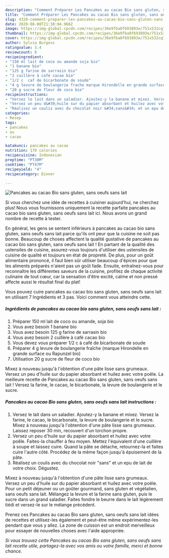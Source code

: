```yaml
---
description: "Comment Préparer Les Pancakes au cacao Bio sans gluten, sans oeufs sans lait "
title: "Comment Préparer Les Pancakes au cacao Bio sans gluten, sans oeufs sans lait "
slug: 4320-comment-preparer-les-pancakes-au-cacao-bio-sans-gluten-sans-oeufs-sans-lait
date: 2020-08-08T21:38:04.966Z
image: https://img-global.cpcdn.com/recipes/36e9fba0f693893e/751x532cq70/pancakes-au-cacao-bio-sans-gluten-sans-oeufs-sans-lait-photo-principale-de-la-recette.jpg
thumbnail: https://img-global.cpcdn.com/recipes/36e9fba0f693893e/751x532cq70/pancakes-au-cacao-bio-sans-gluten-sans-oeufs-sans-lait-photo-principale-de-la-recette.jpg
cover: https://img-global.cpcdn.com/recipes/36e9fba0f693893e/751x532cq70/pancakes-au-cacao-bio-sans-gluten-sans-oeufs-sans-lait-photo-principale-de-la-recette.jpg
author: Sylvia Burgess
ratingvalue: 3.4
reviewcount: 8
recipeingredient:
- "150 ml lait de coco ou amande soja bio"
- "1 banane bio"
- "125 g farine de sarrasin bio"
- "2 cuillère à café cacao bio"
- "1/2 c  caf de bicarbonate de soude"
- "4 g levure de boulangerie frache marque Hirondelle en grande surface ou Rapunzel bio"
- "20 g sucre de fleur de coco bio"
recipeinstructions:
- "Versez le lait dans un saladier. Ajoutez-y la banane et mixez. Versez la farine, le cacao, le bicarbonate, la levure de boulangerie et le sucre. Mixez à nouveau jusqu&#39;à l&#39;obtention d&#39;une pâte lisse sans grumeaux. Laissez reposer 30 min, recouvert d&#39;un torchon propre."
- "Versez un peu d&#39;huile sur du papier absorbant et huilez avec votre poêle. Faites-la chauffer à feu moyen. Mettez l&#39;équivalent d&#39;une cuillère à soupe et laissez cuire. Quand la pâte se détache, retournez-la et faites cuire l&#39;autre côté. Procédez de la même façon jusqu&#39;à épuisement de la pâte."
- "Réalisez un coulis avec du chocolat noir &#34;sans&#34; et un epu de lait de votre choix. Dégustez."
categories:
- Resep
tags:
- pancakes
- au
- cacao

katakunci: pancakes au cacao 
nutrition: 170 calories
recipecuisine: Indonesian
preptime: "PT30M"
cooktime: "PT47M"
recipeyield: "4"
recipecategory: Dinner

---
```



![Pancakes au cacao Bio sans gluten, sans oeufs sans lait ](https://img-global.cpcdn.com/recipes/36e9fba0f693893e/751x532cq70/pancakes-au-cacao-bio-sans-gluten-sans-oeufs-sans-lait-photo-principale-de-la-recette.jpg)

Si vous cherchez une idée de recettes à cuisiner aujourd'hui, ne cherchez plus! Nous vous fournissons uniquement la recette parfaite pancakes au cacao bio sans gluten, sans oeufs sans lait  ici. Nous avons un grand nombre de recette à tester.

En général, les gens se sentent inférieurs à pancakes au cacao bio sans gluten, sans oeufs sans lait  parce qu'ils ont peur que la cuisine ne soit pas bonne. Beaucoup de choses affectent la qualité gustative de pancakes au cacao bio sans gluten, sans oeufs sans lait ! En partant de la qualité des ustensiles de cuisine, assurez-vous toujours d'utiliser des ustensiles de cuisine de qualité et toujours en état de propreté. De plus, pour un goût alimentaire prononcé, il faut bien sûr utiliser beaucoup d'épices pour que les aliments préparés n'aient pas un goût fade. Ensuite, entraînez-vous pour reconnaître les différentes saveurs de la cuisine, profitez de chaque activité culinaire de tout cœur, car la sensation d'être excité, calme et non pressé affecte aussi le résultat final du plat!

<!--inarticleads1-->

Vous pouvez cuire pancakes au cacao bio sans gluten, sans oeufs sans lait  en utilisant 7 Ingrédients et 3 pas. Voici comment vous atteindre cette.

##### Ingrédients de pancakes au cacao bio sans gluten, sans oeufs sans lait  :

1. Préparer 150 ml lait de coco ou amande, soja bio
1. Vous avez besoin 1 banane bio
1. Vous avez besoin 125 g farine de sarrasin bio
1. Vous avez besoin 2 cuillère à café cacao bio
1. Vous devez vous préparer 1/2 c à café de bicarbonate de soude
1. Préparer 4 g levure de boulangerie fraîche (marque Hirondelle en grande surface ou Rapunzel bio)
1. Utilisation 20 g sucre de fleur de coco bio


Mixez à nouveau jusqu&#39;à l&#39;obtention d&#39;une pâte lisse sans grumeaux. Versez un peu d&#39;huile sur du papier absorbant et huilez avec votre poêle. La meilleure recette de Pancakes au cacao Bio sans gluten, sans oeufs sans lait ! Versez la farine, le cacao, le bicarbonate, la levure de boulangerie et le sucre. 

<!--inarticleads2-->

##### Pancakes au cacao Bio sans gluten, sans oeufs sans lait  instructions :

1. Versez le lait dans un saladier. Ajoutez-y la banane et mixez. Versez la farine, le cacao, le bicarbonate, la levure de boulangerie et le sucre. Mixez à nouveau jusqu&#39;à l&#39;obtention d&#39;une pâte lisse sans grumeaux. Laissez reposer 30 min, recouvert d&#39;un torchon propre.
1. Versez un peu d&#39;huile sur du papier absorbant et huilez avec votre poêle. Faites-la chauffer à feu moyen. Mettez l&#39;équivalent d&#39;une cuillère à soupe et laissez cuire. Quand la pâte se détache, retournez-la et faites cuire l&#39;autre côté. Procédez de la même façon jusqu&#39;à épuisement de la pâte.
1. Réalisez un coulis avec du chocolat noir &#34;sans&#34; et un epu de lait de votre choix. Dégustez.


Mixez à nouveau jusqu&#39;à l&#39;obtention d&#39;une pâte lisse sans grumeaux. Versez un peu d&#39;huile sur du papier absorbant et huilez avec votre poêle. Pour un petit déjeuner ou un goûter gourmand, sans gluten et végétalien, sans oeufs sans lait. Mélangez la levure et la farine sans gluten, puis le sucre dans un grand saladier. Faites fondre le beurre dans le lait légèrement tiédi et versez-le sur le mélange précédent. 

<!--inarticleads1-->

<p>
Prenez ces Pancakes au cacao Bio sans gluten, sans oeufs sans lait  idées de recettes et utilisez-les également et peut-être même expérimentez-les pendant que vous y allez. La zone de cuisson est un endroit merveilleux pour essayer de nouvelles choses avec l'aide appropriée.
</p>

<p>
<i>Si vous trouvez cette Pancakes au cacao Bio sans gluten, sans oeufs sans lait  recette utile, partagez-la avec vos amis ou votre famille, merci et bonne chance.</i>
</p>
